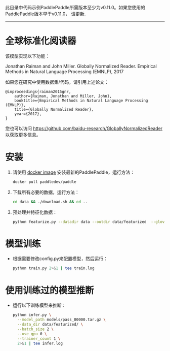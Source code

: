 此目录中代码示例PaddlePaddle所需版本至少为v0.11.0。如果您使用的PaddlePaddle版本早于v0.11.0， [请更新](http://www.paddlepaddle.org/docs/develop/documentation/en/build_and_install/pip_install_en.html).

---

# 全球标准化阅读器

该模型实现以下功能：

Jonathan Raiman and John Miller. Globally Normalized Reader. Empirical Methods in Natural Language Processing (EMNLP), 2017

如果您在研究中使用数据集/代码，请引用上述论文：

```text
@inproceedings{raiman2015gnr,
    author={Raiman, Jonathan and Miller, John},
    booktitle={Empirical Methods in Natural Language Processing (EMNLP)},
    title={Globally Normalized Reader},
    year={2017},
}
```

您也可以访问 https://github.com/baidu-research/GloballyNormalizedReader 以获取更多信息。


# 安装

1. 请使用 [docker image](http://doc.paddlepaddle.org/develop/doc/getstarted/build_and_install/docker_install_en.html) 安装最新的PaddlePaddle，运行方法：
    ```bash
    docker pull paddledev/paddle
    ```
2. 下载所有必要的数据，运行方法：
    ```bash
    cd data && ./download.sh && cd ..
    ```
3. 预处理并特征化数据：
    ```bash
    python featurize.py --datadir data --outdir data/featurized  --glove-path data/glove.840B.300d.txt
    ```

# 模型训练

- 根据需要修改config.py来配置模型，然后运行：

    ```bash
    python train.py 2>&1 | tee train.log
    ```

# 使用训练过的模型推断

- 运行以下训练模型来推断：
   ```bash
   python infer.py \
     --model_path models/pass_00000.tar.gz \
     --data_dir data/featurized/ \
     --batch_size 2 \
     --use_gpu 0 \
     --trainer_count 1 \
     2>&1 | tee infer.log
   ```
